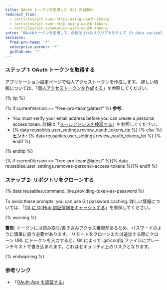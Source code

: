```yaml
---
title: OAuth トークンを使用した Git の自動化
redirect_from:
  - /articles/git-over-https-using-oauth-token/
  - /articles/git-over-http-using-oauth-token/
  - /articles/git-automation-with-oauth-tokens
intro: 'OAuthトークンを使用して、自動化されたスクリプトを介して {% data variables.product.product_name %} を操作できます。'
versions:
  free-pro-team: '*'
  enterprise-server: '*'
  github-ae: '*'
---
```


### ステップ 1: OAuth トークンを取得する

アプリケーション設定ページで個人アクセストークンを作成します。 詳しい情報については、「[個人アクセストークンを作成する](/github/authenticating-to-github/creating-a-personal-access-token)」を参照してください。

{% tip %}

{% if currentVersion == "free-pro-team@latest" %}
**参考:**
- You must verify your email address before you can create a personal access token. 詳細は「[メールアドレスを検証する](/articles/verifying-your-email-address)」を参照してください。
- {% data reusables.user_settings.review_oauth_tokens_tip %}
{% else %}
**ヒント:** {% data reusables.user_settings.review_oauth_tokens_tip %}
{% endif %}

{% endtip %}

{% if currentVersion == "free-pro-team@latest" %}{% data reusables.user_settings.removes-personal-access-tokens %}{% endif %}

### ステップ 2: リポジトリをクローンする

{% data reusables.command_line.providing-token-as-password %}

To avoid these prompts, you can use Git password caching. 詳しい情報については、「[Git に GitHub 認証情報をキャッシュする](/github/using-git/caching-your-github-credentials-in-git)」を参照してください。

{% warning %}

**警告**: トークンには読み取り/書き込みアクセス権限があるため、パスワードのように慎重に扱う必要があります。 リモートをクローンまたは追加する際にクローン URL にトークンを入力すると、Git によって _.git/config_ ファイルにプレーンテキストで書き込まれます。これはセキュリティ上のリスクとなります。

{% endwarning %}

### 参考リンク

- 「[OAuth App を認証する](/v3/oauth/)」
